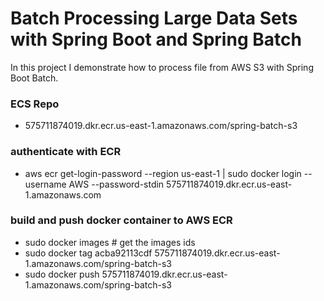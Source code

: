 # Batch Processing Large Data Sets with Spring Boot and Spring Batch
In this project I demonstrate how to process file from AWS S3 with Spring Boot Batch.

### ECS Repo
* 575711874019.dkr.ecr.us-east-1.amazonaws.com/spring-batch-s3

### authenticate with ECR 
* aws ecr get-login-password --region us-east-1 | sudo docker login --username AWS --password-stdin 575711874019.dkr.ecr.us-east-1.amazonaws.com

### build and push docker container to AWS ECR
* sudo docker images # get the images ids
* sudo docker tag acba92113cdf 575711874019.dkr.ecr.us-east-1.amazonaws.com/spring-batch-s3
* sudo docker push 575711874019.dkr.ecr.us-east-1.amazonaws.com/spring-batch-s3